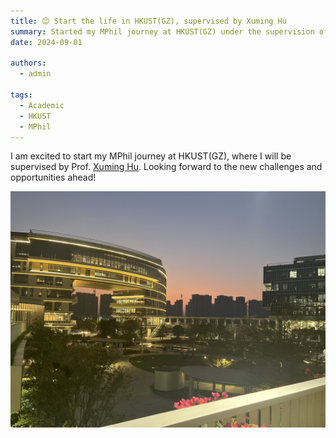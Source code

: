 ```yaml
---
title: 😊 Start the life in HKUST(GZ), supervised by Xuming Hu
summary: Started my MPhil journey at HKUST(GZ) under the supervision of Prof. Xuming Hu
date: 2024-09-01

authors:
  - admin

tags:
  - Academic
  - HKUST
  - MPhil
---
```


I am excited to start my MPhil journey at HKUST(GZ), where I will be supervised by Prof. [Xuming Hu](https://xuminghu.github.io/). Looking forward to the new challenges and opportunities ahead!

![HKUST(GZ) Campus](campus.jpg "HKUST(GZ) Campus")
